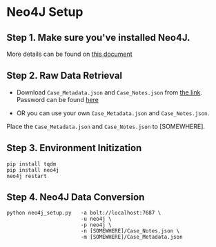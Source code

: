 # Neo4J Setup

## Step 1. Make sure you've installed Neo4J.
More details can be found on [this document](https://shorturl.at/lyKTZ)

## Step 2. Raw Data Retrieval
* Download `Case_Metadata.json` and `Case_Notes.json` from [the link](https://mynbox.nus.edu.sg/u/ttsM25_bDPCk2wz1/435f6f30-4a25-4504-b946-c2ecc5aa877c?l).
Password can be found [here](mailto:mingzhe@nus.edu.sg)

* OR you can use your own `Case_Metadata.json` and `Case_Notes.json`.

Place the `Case_Metadata.json` and `Case_Notes.json` to [SOMEWHERE].

## Step 3. Environment Initization
```shell
pip install tqdm
pip install neo4j
neo4j restart
```

## Step 4. Neo4J Data Conversion
```shell
python neo4j_setup.py   -a bolt://localhost:7687 \
                        -u neo4j \
                        -p neo4j \
                        -n [SOMEWHERE]/Case_Notes.json \
                        -m [SOMEWHERE]/Case_Metadata.json
```
